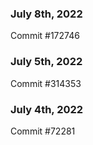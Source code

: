 ### July 8th, 2022

Commit #172746

### July 5th, 2022

Commit #314353


### July 4th, 2022

Commit #72281
